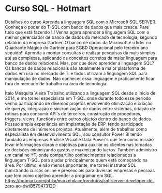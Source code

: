 # Curso SQL - Hotmart
 Detalhes do curso Aprenda a linguagem SQL com o Microsoft SQL SERVER. Conheça o poder do T-SQL com banco de dados que mais cresce. Pare tudo que está fazendo !!! Venha agora aprender a linguagem SQL com o melhor gerenciador de banco de dados do mercado de tecnologia, segundo relatório da empresa Gartner. O banco de dados da Microsoft é o líder no Quadrante Mágico do Gartner para SGBD Operacional pelo terceiro ano seguido!! Aprenda a montar consultas e realizar pesquisas da mais simples até as complexas, aplicando os conceitos corretos da maior linguagem para banco de dados relacional. Mas, por que devo aprender a linguagem SQL? Os bancos de dados relacionais são atualmente a maior plataforma de dados em uso no mercado de Tl e todos utilizam a linguagem SQL para manipulação de dados. Não conhecer essa linguagem é praticamente ficar fora do mercado de trabalho na área de tecnologia.

 Ítalo Mesquita Vieira
Trabalho utilizando a linguagem SQL desde o inicio de 2014, e me tornei especialista em T-SQL onde durante todo esse período venho participando de diversos projetos envolvendo otimização e criação de querys, integração e sincronização de dados entre sistemas, criação de rotinas para consumir API's de terceiros, construção de procedures, triggers, views, functions
entre outros objetos dentro do banco de dados.
Possuo ampla experiência em implantação de ERP, tendo participado diretamente de inúmeros projetos.
Atualmente, além de trabalhar como especialista em desenvolvimento SQL, sou consultor Power Bl tendo fundado as empresas Análise Visual e Data Power's que tem como missão levar informações claras e objetivas para auxiliar os clientes nas tomadas de decisões minimizando gastos e maximizando lucros.
Também administro um canal no YT, onde compartilho conhecimentos relacionados a linguagem T-SQL para ajudar principalmente quem está começando na área.
Por último, e não menos importante, me tornei instrutor SQL ministrando cursos online e presenciais para diversas empresas e pessoas que tem como objetivo aprender a programar em SQL.
https://hotmart.com/pt-br/marketplace/produtos/sql-server-developer-do-zero-ao-dw/B57947312D